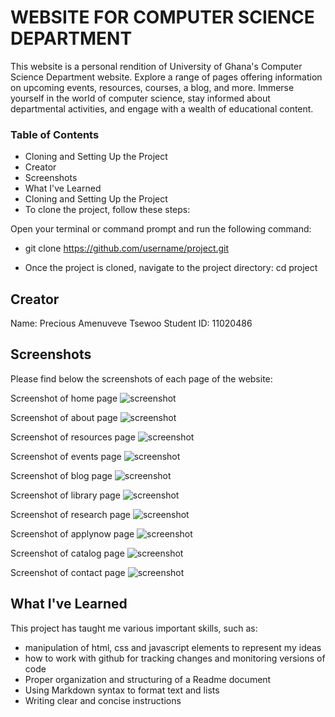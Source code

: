 
# WEBSITE FOR COMPUTER SCIENCE DEPARTMENT
This website is a personal rendition of University of Ghana's Computer Science Department website. Explore a range of pages offering information on upcoming events, resources, courses, a blog, and more. Immerse yourself in the world of computer science, stay informed about departmental activities, and engage with a wealth of educational content.


### Table of Contents
+ Cloning and Setting Up the Project
+ Creator
+ Screenshots
+ What I've Learned
+ Cloning and Setting Up the Project
+ To clone the project, follow these steps:

Open your terminal or command prompt and run the following command:

+ git clone https://github.com/username/project.git

+ Once the project is cloned, navigate to the project directory:
  cd project


## Creator
Name: Precious Amenuveve Tsewoo
Student ID: 11020486

## Screenshots
Please find below the screenshots of each page of the website:

Screenshot of home page
![screenshot](screenshot_home_page.png)





Screenshot of about page
![screenshot](screenshot_about_page.png)






Screenshot of resources page
![screenshot](screenshot_resource_page.png)






Screenshot of events page
![screenshot](screenshot_events_page.png)





Screenshot of blog page
![screenshot](screenshot_blog_page.png)





Screenshot of library page
![screenshot](screenshot_library_page.png)





Screenshot of research page 
![screenshot](screenshot_research_page.png)





Screenshot of applynow page
![screenshot](screenshot_applynow_page.png)





Screenshot of catalog page
![screenshot](screenshot_catalog_page.png)





Screenshot of contact page
![screenshot](screenshot_contact_page.png)





## What I've Learned
This project has taught me various important skills, such as:
+ manipulation of html, css and javascript elements to represent my ideas
+ how to work with github for tracking changes and monitoring versions of code
+ Proper organization and structuring of a Readme document
+ Using Markdown syntax to format text and lists
+ Writing clear and concise instructions
